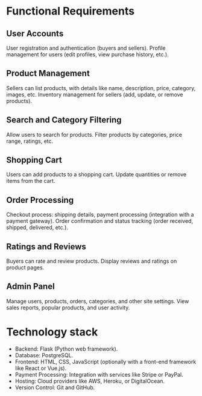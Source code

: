 # Functional Requirements

## User Accounts

User registration and authentication (buyers and sellers).
Profile management for users (edit profiles, view purchase history, etc.).

## Product Management

Sellers can list products, with details like name, description, price, category, images, etc.
Inventory management for sellers (add, update, or remove products).

## Search and Category Filtering

Allow users to search for products.
Filter products by categories, price range, ratings, etc.

## Shopping Cart

Users can add products to a shopping cart.
Update quantities or remove items from the cart.

## Order Processing

Checkout process: shipping details, payment processing (integration with a payment gateway).
Order confirmation and status tracking (order received, shipped, delivered, etc.).

## Ratings and Reviews

Buyers can rate and review products.
Display reviews and ratings on product pages.

## Admin Panel

Manage users, products, orders, categories, and other site settings.
View sales reports, popular products, and user activity.

# Technology stack

- Backend: Flask (Python web framework).
- Database: PostgreSQL.
- Frontend: HTML, CSS, JavaScript (optionally with a front-end framework like React or Vue.js).
- Payment Processing: Integration with services like Stripe or PayPal.
- Hosting: Cloud providers like AWS, Heroku, or DigitalOcean.
- Version Control: Git and GitHub.
